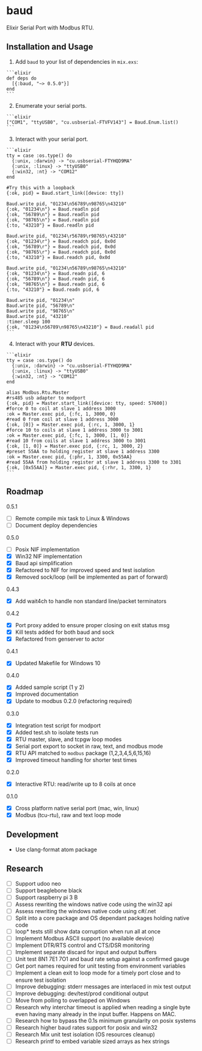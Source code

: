 # baud

Elixir Serial Port with Modbus RTU.

## Installation and Usage

  1. Add `baud` to your list of dependencies in `mix.exs`:

    ```elixir
    def deps do
      [{:baud, "~> 0.5.0"}]
    end
    ```

  2. Enumerate your serial ports.

    ```elixir
    ["COM1", "ttyUSB0", "cu.usbserial-FTVFV143"] = Baud.Enum.list()
    ```

  3. Interact with your serial port.

    ```elixir
    tty = case :os.type() do
      {:unix, :darwin} -> "cu.usbserial-FTYHQD9MA"
      {:unix, :linux} -> "ttyUSB0"
      {:win32, :nt} -> "COM12"
    end

    #Try this with a loopback
    {:ok, pid} = Baud.start_link([device: tty])

    Baud.write pid, "01234\n56789\n98765\n43210"
    {:ok, "01234\n"} = Baud.readln pid
    {:ok, "56789\n"} = Baud.readln pid
    {:ok, "98765\n"} = Baud.readln pid
    {:to, "43210"} = Baud.readln pid

    Baud.write pid, "01234\r56789\r98765\r43210"
    {:ok, "01234\r"} = Baud.readch pid, 0x0d
    {:ok, "56789\r"} = Baud.readch pid, 0x0d
    {:ok, "98765\r"} = Baud.readch pid, 0x0d
    {:to, "43210"} = Baud.readch pid, 0x0d

    Baud.write pid, "01234\n56789\n98765\n43210"
    {:ok, "01234\n"} = Baud.readn pid, 6
    {:ok, "56789\n"} = Baud.readn pid, 6
    {:ok, "98765\n"} = Baud.readn pid, 6
    {:to, "43210"} = Baud.readn pid, 6

    Baud.write pid, "01234\n"
    Baud.write pid, "56789\n"
    Baud.write pid, "98765\n"
    Baud.write pid, "43210"
    :timer.sleep 100
    {:ok, "01234\n56789\n98765\n43210"} = Baud.readall pid
    ```

  4. Interact with your **RTU** devices.

    ```elixir    
    tty = case :os.type() do
      {:unix, :darwin} -> "cu.usbserial-FTYHQD9MA"
      {:unix, :linux} -> "ttyUSB0"
      {:win32, :nt} -> "COM12"
    end

    alias Modbus.Rtu.Master
    #rs485 usb adapter to modport
    {:ok, pid} = Master.start_link([device: tty, speed: 57600])
    #force 0 to coil at slave 1 address 3000
    :ok = Master.exec pid, {:fc, 1, 3000, 0}
    #read 0 from coil at slave 1 address 3000
    {:ok, [0]} = Master.exec pid, {:rc, 1, 3000, 1}
    #force 10 to coils at slave 1 address 3000 to 3001
    :ok = Master.exec pid, {:fc, 1, 3000, [1, 0]}
    #read 10 from coils at slave 1 address 3000 to 3001
    {:ok, [1, 0]} = Master.exec pid, {:rc, 1, 3000, 2}
    #preset 55AA to holding register at slave 1 address 3300
    :ok = Master.exec pid, {:phr, 1, 3300, 0x55AA}
    #read 55AA from holding register at slave 1 address 3300 to 3301
    {:ok, [0x55AA]} = Master.exec pid, {:rhr, 1, 3300, 1}
    ```

## Roadmap

0.5.1

- [ ] Remote compile mix task to Linux & Windows
- [ ] Document deploy dependencies

0.5.0

- [ ] Posix NIF implementation
- [x] Win32 NIF implementation
- [x] Baud api simplification
- [x] Refactored to NIF for improved speed and test isolation
- [x] Removed sock/loop (will be implemented as part of forward)

0.4.3

- [x] Add wait4ch to handle non standard line/packet terminators

0.4.2

- [x] Port proxy added to ensure proper closing on exit status msg
- [x] Kill tests added for both baud and sock
- [x] Refactored from genserver to actor

0.4.1

- [x] Updated Makefile for Windows 10

0.4.0

- [x] Added sample script (1 y 2)
- [x] Improved documentation
- [x] Update to modbus 0.2.0 (refactoring required)

0.3.0

- [x] Integration test script for modport
- [x] Added test.sh to isolate tests run
- [x] RTU master, slave, and tcpgw loop modes
- [x] Serial port export to socket in raw, text, and modbus mode
- [x] RTU API matched to `modbus` package (1,2,3,4,5,6,15,16)
- [x] Improved timeout handling for shorter test times

0.2.0

- [x] Interactive RTU: read/write up to 8 coils at once

0.1.0

- [x] Cross platform native serial port (mac, win, linux)
- [x] Modbus (tcu-rtu), raw and text loop mode

## Development

- Use clang-format atom package

## Research

- [ ] Support udoo neo
- [ ] Support beaglebone black
- [ ] Support raspberry pi 3 B
- [ ] Assess rewriting the windows native code using the win32 api
- [ ] Assess rewriting the windows native code using c#/.net
- [ ] Split into a core package and OS dependant packages holding native code
- [ ] loop* tests still show data corruption when run all at once
- [ ] Implement Modbus ASCII support (no available device)
- [ ] Implement DTR/RTS control and CTS/DSR monitoring
- [ ] Implement separate discard for input and output buffers
- [ ] Unit test 8N1 7E1 7O1 and baud rate setup against a confirmed gauge
- [ ] Get port names required for unit testing from environment variables
- [ ] Implement a clean exit to loop mode for a timely port close and to ensure test isolation
- [ ] Improve debugging: stderr messages are interlaced in mix test output
- [ ] Improve debugging: dev/test/prod conditional output
- [ ] Move from polling to overlapped on Windows
- [ ] Research why interchar timeout is applied when reading a single byte even having many already in the input buffer. Happens on MAC.
- [ ] Research how to bypass the 0.1s minimum granularity on posix systems
- [ ] Research higher baud rates support for posix and win32
- [ ] Research Mix unit test isolation (OS resources cleanup)
- [ ] Research printf to embed variable sized arrays as hex strings
